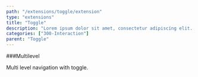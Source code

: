 ```yaml
---
path: "/extensions/toggle/extension"
type: "extensions"
title: "Toggle"
description: "Lorem ipsum dolor sit amet, consectetur adipiscing elit. Nunc tempus laoreet leo sit amet iaculis."
categories: ["300-Interaction"]
parent: "Toggle"
---
```


###Multilevel

Multi level navigation with toggle.

<demo>
  <demovanilla src="demos/inline/demos/toggle/multilevel">
  </demovanilla>
</demo>

